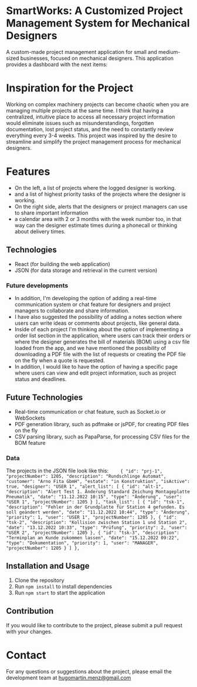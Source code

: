 # SmartWorks: A Customized Project Management System for Mechanical Designers

A custom-made project management application for small and medium-sized businesses, focused on mechanical designers. This application provides a dashboard with the next items:

# Inspiration for the Project

Working on complex machinery projects can become chaotic when you are managing multiple projects at the same time. I think that having a centralized, intuitive place to access all necessary project information would eliminate issues such as misunderstandings, forgotten documentation, lost project status, and the need to constantly review everything every 3-4 weeks. This project was inspired by the desire to streamline and simplify the project management process for mechanical designers.

# Features

- On the left, a list of projects where the logged designer is working.
- and a list of highest priority tasks of the projects where the designer is working.
- On the right side, alerts that the designers or project managers can use to share important information
- a calendar area with 2 or 3 months with the week number too, in that way can the designer estimate times during a phonecall or thinking about delivery times.

## Technologies

- React (for building the web application)
- JSON (for data storage and retrieval in the current version)

### Future developments

- In addition, I'm developing the option of adding a real-time communication system or chat feature for designers and project managers to collaborate and share information.
- I have also suggested the possibility of adding a notes section where users can write ideas or comments about projects, like general data.
- Inside of each project I'm thinking about the option of implementing a order list section in the application, where users can track their orders or where the designer generates the bill of materials (BOM) using a csv file loaded from the app, and we have mentioned the possibility of downloading a PDF file with the list of requests or creating the PDF file on the fly when a quote is requested.
- In addition, I would like to have the option of having a specific page where users can view and edit project information, such as project status and deadlines.

## Future Technologies

- Real-time communication or chat feature, such as Socket.io or WebSockets
- PDF generation library, such as pdfmake or jsPDF, for creating PDF files on the fly
- CSV parsing library, such as PapaParse, for processing CSV files for the BOM feature

### Data

The projects in the JSON file look like this:
`    {
      "id": "prj-1",
      "projectNumber": 1205,
      "description": "Rundschlinge Automat",
      "customer": "Arno Fita GbmH",
      "estate": "in Konstruktion",
      "isActive": true,
      "designer": "USER 1",
      "alert_list": [
        {
          "id": "alt-1",
          "description": "Alert Test 1. Änderung Standard Zeichung Montageplatte Pneumatik",
          "date": "11.12.2022 10:15",
          "type": "Änderung",
          "user": "USER 1",
          "projectNumber": 1205
        }
      ],
      "task_list": [
        {
          "id": "tsk-1",
          "description": "Fehler in der Grundplatte für Station 4 gefunden. Es soll geändert werden",
          "date": "11.12.2022 10:44",
          "type": "Änderung",
          "priority": 1,
          "user": "USER 1",
          "projectNumber": 1205
        },
        {
          "id": "tsk-2",
          "description": "Kollision zwischen Station 1 und Station 2",
          "date": "13.12.2022 10:33",
          "type": "Prüfung",
          "priority": 2,
          "user": "USER 2",
          "projectNumber": 1205
        },
        {
          "id": "tsk-3",
          "description": "Terminplan an Kunde zukommen lassen",
          "date": "15.12.2022 09:22",
          "type": "Dokumentation",
          "priority": 1,
          "user": "MANAGER",
          "projectNumber": 1205
        }
      ]
    },`

## Installation and Usage

1. Clone the repository
2. Run `npm install` to install dependencies
3. Run `npm start` to start the application

## Contribution

If you would like to contribute to the project, please submit a pull request with your changes.

# Contact

For any questions or suggestions about the project, please email the development team at hugomartin.menz@gmail.com
